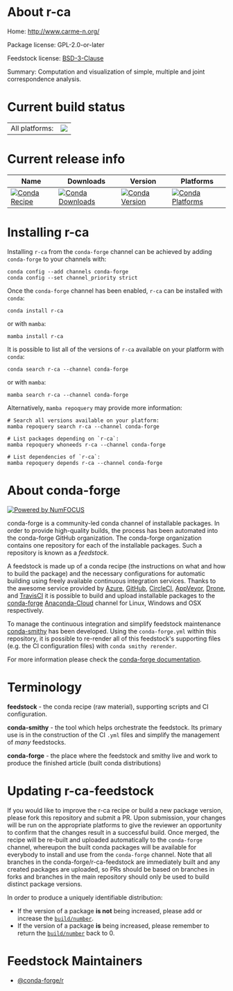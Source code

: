 About r-ca
==========

Home: http://www.carme-n.org/

Package license: GPL-2.0-or-later

Feedstock license: [BSD-3-Clause](https://github.com/conda-forge/r-ca-feedstock/blob/main/LICENSE.txt)

Summary: Computation and visualization of simple, multiple and joint correspondence analysis.

Current build status
====================


<table><tr><td>All platforms:</td>
    <td>
      <a href="https://dev.azure.com/conda-forge/feedstock-builds/_build/latest?definitionId=1019&branchName=main">
        <img src="https://dev.azure.com/conda-forge/feedstock-builds/_apis/build/status/r-ca-feedstock?branchName=main">
      </a>
    </td>
  </tr>
</table>

Current release info
====================

| Name | Downloads | Version | Platforms |
| --- | --- | --- | --- |
| [![Conda Recipe](https://img.shields.io/badge/recipe-r--ca-green.svg)](https://anaconda.org/conda-forge/r-ca) | [![Conda Downloads](https://img.shields.io/conda/dn/conda-forge/r-ca.svg)](https://anaconda.org/conda-forge/r-ca) | [![Conda Version](https://img.shields.io/conda/vn/conda-forge/r-ca.svg)](https://anaconda.org/conda-forge/r-ca) | [![Conda Platforms](https://img.shields.io/conda/pn/conda-forge/r-ca.svg)](https://anaconda.org/conda-forge/r-ca) |

Installing r-ca
===============

Installing `r-ca` from the `conda-forge` channel can be achieved by adding `conda-forge` to your channels with:

```
conda config --add channels conda-forge
conda config --set channel_priority strict
```

Once the `conda-forge` channel has been enabled, `r-ca` can be installed with `conda`:

```
conda install r-ca
```

or with `mamba`:

```
mamba install r-ca
```

It is possible to list all of the versions of `r-ca` available on your platform with `conda`:

```
conda search r-ca --channel conda-forge
```

or with `mamba`:

```
mamba search r-ca --channel conda-forge
```

Alternatively, `mamba repoquery` may provide more information:

```
# Search all versions available on your platform:
mamba repoquery search r-ca --channel conda-forge

# List packages depending on `r-ca`:
mamba repoquery whoneeds r-ca --channel conda-forge

# List dependencies of `r-ca`:
mamba repoquery depends r-ca --channel conda-forge
```


About conda-forge
=================

[![Powered by
NumFOCUS](https://img.shields.io/badge/powered%20by-NumFOCUS-orange.svg?style=flat&colorA=E1523D&colorB=007D8A)](https://numfocus.org)

conda-forge is a community-led conda channel of installable packages.
In order to provide high-quality builds, the process has been automated into the
conda-forge GitHub organization. The conda-forge organization contains one repository
for each of the installable packages. Such a repository is known as a *feedstock*.

A feedstock is made up of a conda recipe (the instructions on what and how to build
the package) and the necessary configurations for automatic building using freely
available continuous integration services. Thanks to the awesome service provided by
[Azure](https://azure.microsoft.com/en-us/services/devops/), [GitHub](https://github.com/),
[CircleCI](https://circleci.com/), [AppVeyor](https://www.appveyor.com/),
[Drone](https://cloud.drone.io/welcome), and [TravisCI](https://travis-ci.com/)
it is possible to build and upload installable packages to the
[conda-forge](https://anaconda.org/conda-forge) [Anaconda-Cloud](https://anaconda.org/)
channel for Linux, Windows and OSX respectively.

To manage the continuous integration and simplify feedstock maintenance
[conda-smithy](https://github.com/conda-forge/conda-smithy) has been developed.
Using the ``conda-forge.yml`` within this repository, it is possible to re-render all of
this feedstock's supporting files (e.g. the CI configuration files) with ``conda smithy rerender``.

For more information please check the [conda-forge documentation](https://conda-forge.org/docs/).

Terminology
===========

**feedstock** - the conda recipe (raw material), supporting scripts and CI configuration.

**conda-smithy** - the tool which helps orchestrate the feedstock.
                   Its primary use is in the construction of the CI ``.yml`` files
                   and simplify the management of *many* feedstocks.

**conda-forge** - the place where the feedstock and smithy live and work to
                  produce the finished article (built conda distributions)


Updating r-ca-feedstock
=======================

If you would like to improve the r-ca recipe or build a new
package version, please fork this repository and submit a PR. Upon submission,
your changes will be run on the appropriate platforms to give the reviewer an
opportunity to confirm that the changes result in a successful build. Once
merged, the recipe will be re-built and uploaded automatically to the
`conda-forge` channel, whereupon the built conda packages will be available for
everybody to install and use from the `conda-forge` channel.
Note that all branches in the conda-forge/r-ca-feedstock are
immediately built and any created packages are uploaded, so PRs should be based
on branches in forks and branches in the main repository should only be used to
build distinct package versions.

In order to produce a uniquely identifiable distribution:
 * If the version of a package **is not** being increased, please add or increase
   the [``build/number``](https://docs.conda.io/projects/conda-build/en/latest/resources/define-metadata.html#build-number-and-string).
 * If the version of a package **is** being increased, please remember to return
   the [``build/number``](https://docs.conda.io/projects/conda-build/en/latest/resources/define-metadata.html#build-number-and-string)
   back to 0.

Feedstock Maintainers
=====================

* [@conda-forge/r](https://github.com/conda-forge/r/)

